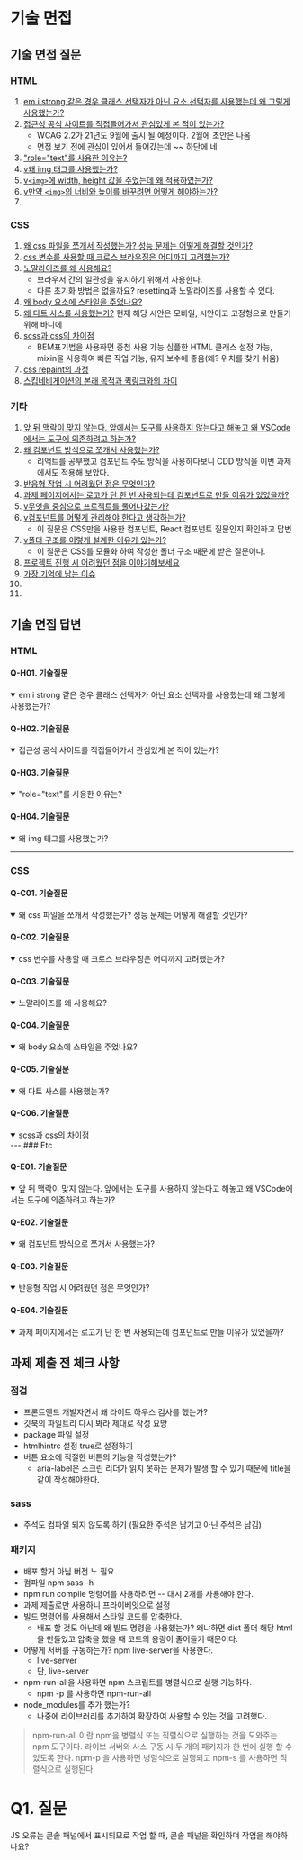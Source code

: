 # 기술 면접 

## 기술 면접 질문 

### HTML 
1. [em i strong 같은 경우 클래스 선택자가 아닌 요소 선택자를 사용했는데 왜 그렇게 사용했는가? ](#q-h01-기술질문)
1. [접근성 공식 사이트를 직접들어가서 관심있게 본 적이 있는가?](#q-h02-기술질문)
    - WCAG 2.2가 21년도 9월에 출시 될 예정이다. 2월에 초안은 나옴 
    - 면접 보기 전에 관심이 있어서 들어갔는데 ~~ 하단에 네 
1. ["role="text"를 사용한 이유는?](#q-h03-기술질문)
1. [v왜 img 태그를 사용했는가?](#q-h04-기술질문)
1. [v`<img>`에 width, height 값을 주었는데 왜 적용하였는가?](#q-h04-기술질문)
1. [v만약 `<img>`의 너비와 높이를 바꾸려면 어떻게 해야하는가?](#q-h04-기술질문)
1. [](#q-h04-기술질문)

### CSS 
1. [왜 css 파일을 쪼개서 작성했는가? 성능 문제는 어떻게 해결할 것인가?](#q-c01-기술질문)
1. [css 변수를 사용할 때 크로스 브라우징은 어디까지 고려했는가?](#q-c02-기술질문)
1. [노말라이즈를 왜 사용해요?](#q-c03-기술질문)
    - 브라우저 간의 일관성을 유지하기 위해서 사용한다.
    - 다른 초기화 방법은 없을까요? resetting과 노말라이즈를 사용할 수 있다. 
1. [왜 body 요소에 스타일을 주었나요?](#q-c04-기술질문)
1. [왜 다트 사스를 사용했는가?](#q-c05-기술질문)
  현재 해당 시안은 모바일, 시안이고 고정형으로 만들기 위해 바디에 
1. [scss과 css의 차이점](#q-c06-기술질문)
    - BEM표기법을 사용하면 중첩 사용 가능 심플한 HTML 클래스 설정 가능, mixin을 사용하여 빠른 작업 가능, 유지 보수에 좋음(왜? 위치를 찾기 쉬움)
1. [css repaint의 과정](#q-c07-기술질문)
1. [스킵네비게이션의 본래 목적과 퀵링크와의 차이](#q-c08-기술질문)

### 기타 
1. [앞 뒤 맥락이 맞지 않는다. 앞에서는 도구를 사용하지 않는다고 해놓고 왜 VSCode에서는 도구에 의존하려고 하는가?](#q-e01-기술질문)
1. [왜 컴포넌트 방식으로 쪼개서 사용했는가?](#q-e02-기술질문)
    - 리액트를 공부했고 컴포넌트 주도 방식을 사용하다보니 CDD 방식을 이번 과제에서도 적용해 보았다. 
1. [반응형 작업 시 어려웠던 점은 무엇인가?](#q-e03-질문)
1. [과제 페이지에서는 로고가 단 한 번 사용되는데 컴포넌트로 만들 이유가 있었을까?](#q-e04-질문)
1. [v무엇을 중심으로 프로젝트를 풀어나갔는가?](#q-e01-기술질문) 
1. [v컴포넌트를 어떻게 관리해야 한다고 생각하는가?](#q-e01-기술질문) 
    - 이 질문은 CSS만을 사용한 컴포넌트, React 컴포넌트 질문인지 확인하고 답변 
1. [v폴더 구조를 이렇게 설계한 이유가 있는가?](#q-e01-기술질문) 
    - 이 질문은 CSS를 모듈화 하여 작성한 폴더 구조 때문에 받은 질문이다. 
1. [프로젝트 진행 시 어려웠던 점을 이야기해보세요](#q-n01-일반질문)
1. [가장 기억에 남는 이슈](#q-n01-일반질문)
1. [](#q-e01-기술질문) 
1. [](#q-e01-기술질문) 



## 기술 면접 답변 

### HTML 

#### Q-H01. 기술질문 
<details open>
  <summary>em i strong 같은 경우 클래스 선택자가 아닌 요소 선택자를 사용했는데 왜 그렇게 사용했는가?</summary>
  
</details>

#### Q-H02. 기술질문 
<details open>
  <summary>접근성 공식 사이트를 직접들어가서 관심있게 본 적이 있는가?</summary>
  
</details>

#### Q-H03. 기술질문 
<details open>
  <summary>"role="text"를 사용한 이유는?</summary>
  
</details>

#### Q-H04. 기술질문 
<details open>
  <summary>왜 img 태그를 사용했는가?</summary>
  
</details>

---
### CSS  

#### Q-C01. 기술질문 
<details open>
  <summary>왜 css 파일을 쪼개서 작성했는가? 성능 문제는 어떻게 해결할 것인가?</summary>
  
</details>

#### Q-C02. 기술질문 
<details open>
  <summary>css 변수를 사용할 때 크로스 브라우징은 어디까지 고려했는가?</summary>
  
</details>

#### Q-C03. 기술질문 
<details open>
  <summary>노말라이즈를 왜 사용해요?</summary>
  
</details>

#### Q-C04. 기술질문 
<details open>
  <summary>왜 body 요소에 스타일을 주었나요?</summary>
  
</details>

#### Q-C05. 기술질문 
<details open>
  <summary>왜 다트 사스를 사용했는가?</summary>
  
</details>

#### Q-C06. 기술질문 
<details open>
  <summary>scss과 css의 차이점</summary>
  
</details>
---
### Etc     

#### Q-E01. 기술질문 
<details open>
  <summary>앞 뒤 맥락이 맞지 않는다. 앞에서는 도구를 사용하지 않는다고 해놓고 왜 VSCode에서는 도구에 의존하려고 하는가?</summary>
  
</details>

#### Q-E02. 기술질문 
<details open>
  <summary>왜 컴포넌트 방식으로 쪼개서 사용했는가?</summary>
  
</details>

#### Q-E03. 기술질문 
<details open>
  <summary>반응형 작업 시 어려웠던 점은 무엇인가?</summary>
  
</details>

#### Q-E04. 기술질문 
<details open>
  <summary>과제 페이지에서는 로고가 단 한 번 사용되는데 컴포넌트로 만들 이유가 있었을까?</summary>
  
</details>

## 과제 제출 전 체크 사항 

### 점검 
- 프론트엔드 개발자면서 왜 라이트 하우스 검사를 했는가? 
- 깃북의 파일트리 다시 봐라 제대로 작성 요망 
- package 파일 설정 
- htmlhintrc 설정 true로 설정하기 
- 버튼 요소에 적절한 버튼의 기능을 작성했는가? 
  - aria-label은 스크린 리더가 읽지 못하는 문제가 발생 할 수 있기 때문에 title을 같이 작성해야한다. 

### sass 
- 주석도 컴파일 되지 않도록 하기 (필요한 주석은 남기고 아닌 주석은 남김)

### 패키지
- 배포 할거 아님 버전 노 필요 
- 컴파일 npm sass -h 
- npm run compile 명령어를 사용하려면 -- 대시 2개를 사용해야 한다. 
- 과제 제출로만 사용하니 프라이베잇으로 설정 
- 빌드 명령어를 사용해서 스타일 코드를 압축한다. 
  - 배포 할 것도 아닌데 왜 빌드 명령을 사용했는가? 
    왜냐하면 dist 폴더 해당 html을 만들었고 압축을 했을 때 코드의 용량이 줄어들기 때문이다. 
- 어떻게 서버를 구동하는가? npm live-server을 사용한다. 
  - live-server 
  - 단, live-server 
- npm-run-all을 사용하면 npm 스크립트를 병렬식으로 실행 가능하다. 
  - npm -p 를 사용하면 npm-run-all
- node_modules를 추가 했는가? 
  - 나중에 라이브러리를 추가하여 확장하여 사용할 수 있는 것을 고려했다.  

> npm-run-all 이란 npm을 병렬식 또는 직렬식으로 실행하는 것을 도와주는 npm 도구이다. 
> 라이브 서버와 사스 구동 시 두 개의 패키지가 한 번에 실행 할 수 있도록 한다. 
> npm-p 을 사용하면 병렬식으로 실행되고 npm-s 를 사용하면 직렬식으로 실행된다. 


# Q1. 질문
JS 오류는 콘솔 패널에서 표시되므로 작업 할 때, 콘솔 패널을 확인하며 작업을 해야하나요?